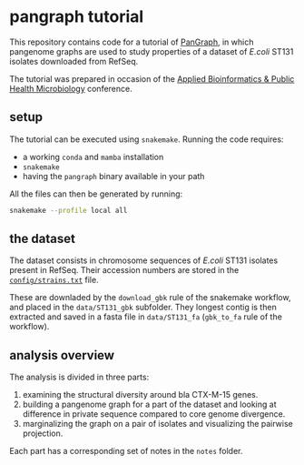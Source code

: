 # pangraph tutorial

This repository contains code for a tutorial of [PanGraph](https://github.com/neherlab/pangraph), in which pangenome graphs are used to study properties of a dataset of _E.coli_ ST131 isolates downloaded from RefSeq.

The tutorial was prepared in occasion of the [Applied Bioinformatics & Public Health Microbiology](https://coursesandconferences.wellcomeconnectingscience.org/event/applied-bioinformatics-public-health-microbiology-20230503/) conference.

## setup

The tutorial can be executed using `snakemake`. Running the code requires:
- a working `conda` and `mamba` installation
- `snakemake`
- having the `pangraph` binary available in your path

All the files can then be generated by running:
```bash
snakemake --profile local all
```

## the dataset

The dataset consists in chromosome sequences of _E.coli_ ST131 isolates present in RefSeq. Their accession numbers are stored in the [`config/strains.txt`](config/strains.txt) file.

These are downladed by the `download_gbk` rule of the snakemake workflow, and placed in the `data/ST131_gbk` subfolder. They longest contig is then extracted and saved in a fasta file in `data/ST131_fa` (`gbk_to_fa` rule of the workflow).

## analysis overview

The analysis is divided in three parts:

1. examining the structural diversity around bla CTX-M-15 genes.
2. building a pangenome graph for a part of the dataset and looking at difference in private sequence compared to core genome divergence.
3. marginalizing the graph on a pair of isolates and visualizing the pairwise projection.

Each part has a corresponding set of notes in the `notes` folder.
